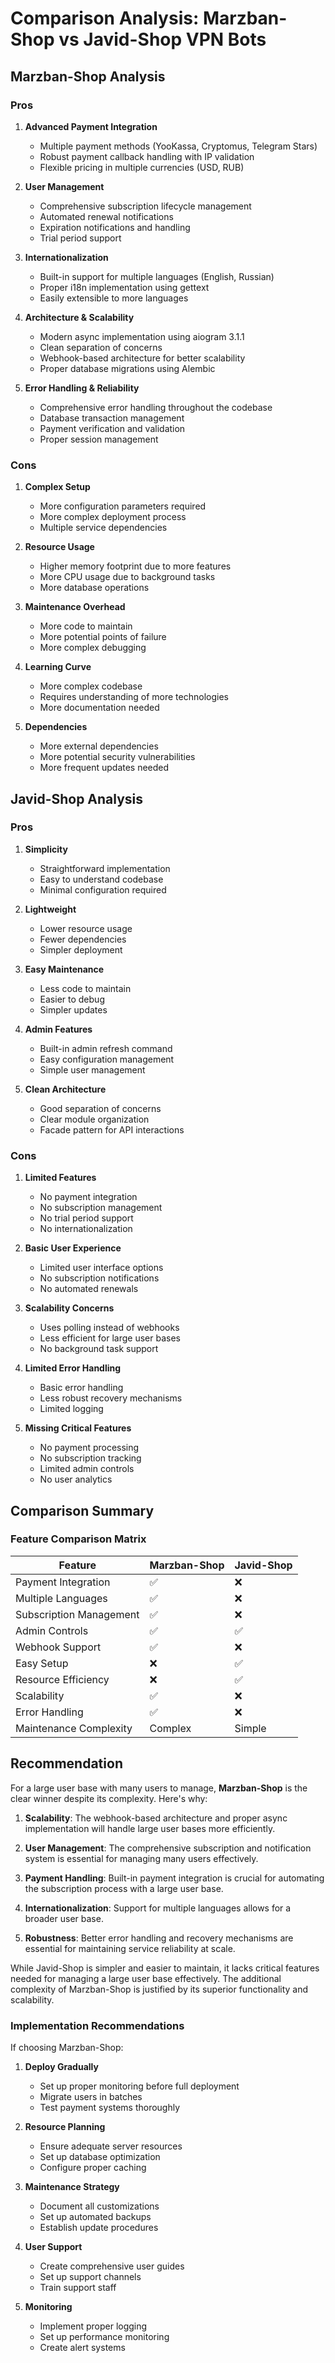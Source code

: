 # Comparison Analysis: Marzban-Shop vs Javid-Shop VPN Bots

## Marzban-Shop Analysis

### Pros
1. **Advanced Payment Integration**
   - Multiple payment methods (YooKassa, Cryptomus, Telegram Stars)
   - Robust payment callback handling with IP validation
   - Flexible pricing in multiple currencies (USD, RUB)

2. **User Management**
   - Comprehensive subscription lifecycle management
   - Automated renewal notifications
   - Expiration notifications and handling
   - Trial period support

3. **Internationalization**
   - Built-in support for multiple languages (English, Russian)
   - Proper i18n implementation using gettext
   - Easily extensible to more languages

4. **Architecture & Scalability**
   - Modern async implementation using aiogram 3.1.1
   - Clean separation of concerns
   - Webhook-based architecture for better scalability
   - Proper database migrations using Alembic

5. **Error Handling & Reliability**
   - Comprehensive error handling throughout the codebase
   - Database transaction management
   - Payment verification and validation
   - Proper session management

### Cons
1. **Complex Setup**
   - More configuration parameters required
   - More complex deployment process
   - Multiple service dependencies

2. **Resource Usage**
   - Higher memory footprint due to more features
   - More CPU usage due to background tasks
   - More database operations

3. **Maintenance Overhead**
   - More code to maintain
   - More potential points of failure
   - More complex debugging

4. **Learning Curve**
   - More complex codebase
   - Requires understanding of more technologies
   - More documentation needed

5. **Dependencies**
   - More external dependencies
   - More potential security vulnerabilities
   - More frequent updates needed

## Javid-Shop Analysis

### Pros
1. **Simplicity**
   - Straightforward implementation
   - Easy to understand codebase
   - Minimal configuration required

2. **Lightweight**
   - Lower resource usage
   - Fewer dependencies
   - Simpler deployment

3. **Easy Maintenance**
   - Less code to maintain
   - Easier to debug
   - Simpler updates

4. **Admin Features**
   - Built-in admin refresh command
   - Easy configuration management
   - Simple user management

5. **Clean Architecture**
   - Good separation of concerns
   - Clear module organization
   - Facade pattern for API interactions

### Cons
1. **Limited Features**
   - No payment integration
   - No subscription management
   - No trial period support
   - No internationalization

2. **Basic User Experience**
   - Limited user interface options
   - No subscription notifications
   - No automated renewals

3. **Scalability Concerns**
   - Uses polling instead of webhooks
   - Less efficient for large user bases
   - No background task support

4. **Limited Error Handling**
   - Basic error handling
   - Less robust recovery mechanisms
   - Limited logging

5. **Missing Critical Features**
   - No payment processing
   - No subscription tracking
   - Limited admin controls
   - No user analytics

## Comparison Summary

### Feature Comparison Matrix

| Feature                    | Marzban-Shop | Javid-Shop |
|---------------------------|--------------|------------|
| Payment Integration       | ✅           | ❌         |
| Multiple Languages        | ✅           | ❌         |
| Subscription Management   | ✅           | ❌         |
| Admin Controls            | ✅           | ✅         |
| Webhook Support          | ✅           | ❌         |
| Easy Setup               | ❌           | ✅         |
| Resource Efficiency      | ❌           | ✅         |
| Scalability              | ✅           | ❌         |
| Error Handling           | ✅           | ❌         |
| Maintenance Complexity   | Complex      | Simple     |

## Recommendation

For a large user base with many users to manage, **Marzban-Shop** is the clear winner despite its complexity. Here's why:

1. **Scalability**: The webhook-based architecture and proper async implementation will handle large user bases more efficiently.

2. **User Management**: The comprehensive subscription and notification system is essential for managing many users effectively.

3. **Payment Handling**: Built-in payment integration is crucial for automating the subscription process with a large user base.

4. **Internationalization**: Support for multiple languages allows for a broader user base.

5. **Robustness**: Better error handling and recovery mechanisms are essential for maintaining service reliability at scale.

While Javid-Shop is simpler and easier to maintain, it lacks critical features needed for managing a large user base effectively. The additional complexity of Marzban-Shop is justified by its superior functionality and scalability.

### Implementation Recommendations

If choosing Marzban-Shop:

1. **Deploy Gradually**
   - Set up proper monitoring before full deployment
   - Migrate users in batches
   - Test payment systems thoroughly

2. **Resource Planning**
   - Ensure adequate server resources
   - Set up database optimization
   - Configure proper caching

3. **Maintenance Strategy**
   - Document all customizations
   - Set up automated backups
   - Establish update procedures

4. **User Support**
   - Create comprehensive user guides
   - Set up support channels
   - Train support staff

5. **Monitoring**
   - Implement proper logging
   - Set up performance monitoring
   - Create alert systems